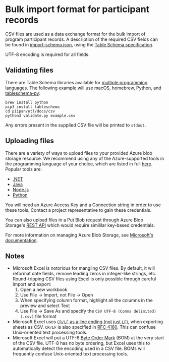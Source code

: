 # Bulk import format for participant records

CSV files are used as a data exchange format for the bulk import of program participant records. A description of the required CSV fields can be found in [import-schema.json](csv/import-schema.json), using the [Table Schema specification](https://specs.frictionlessdata.io/table-schema).

UTF-8 encoding is required for all fields.

## Validating files

There are Table Schema libraries available for [multiple programming languages](https://frictionlessdata.io/tooling/table-schema-tools/). The following example will use macOS, homebrew, Python, and [tableschema-py](https://github.com/frictionlessdata/tableschema-py):

```
brew install python
pip3 install tableschema
cd piipan/etl/docs/csv
python3 validate.py example.csv
```
Any errors present in the supplied CSV file will be printed to `stdout`.

## Uploading files

There are a variety of ways to upload files to your provided Azure blob storage resource. We recommend using any of the Azure-supported tools in the programming language of your choice, which are listed in full [here](https://docs.microsoft.com/en-us/azure/storage/blobs/storage-blobs-introduction#about-blob-storage). Popular tools are:

- [.NET](https://docs.microsoft.com/en-us/dotnet/api/overview/azure/storage)
- [Java](https://docs.microsoft.com/en-us/java/api/overview/azure/storage?view=azure-java-stable)
- [Node.js](https://github.com/Azure/azure-sdk-for-js/tree/master/sdk/storage)
- [Python](https://docs.microsoft.com/en-us/azure/storage/blobs/storage-quickstart-blobs-python)

You will need an Azure Access Key and a Connection string in order to use these tools. Contact a project representative to gain these credentials.

You can also upload files in a Put Blob request through Azure Blob Storage's [REST API](https://docs.microsoft.com/en-us/rest/api/storageservices/put-blob) which would require simililar key-based credentials.

For more information on managing Azure Blob Storage, see [Microsoft's documentation](https://docs.microsoft.com/en-us/azure/storage/blobs/storage-blobs-introduction).

## Notes
- Microsoft Excel is notorious for mangling CSV files. By default, it will reformat date fields, remove leading zeros in integer-like strings, etc. Round-tripping CSV files using Excel is only possible through careful import and export:
  1. Open a new workbook
  1. Use File → Import, not File → Open 
  1. When specifying column format, highlight all the columns in the preview and select Text
  1. Use File → Save As and specify the `CSV UTF-8 (Comma delimited) (.csv)` file format
- Microsoft Excel uses [`CR/LF` as a line ending (not just `LF`)](https://en.wikipedia.org/wiki/Newline#Representation), when exporting sheets as CSV. `CR/LF` is also specified in [RFC 4180](https://tools.ietf.org/html/rfc4180). This can confuse Unix-oriented text processing tools.
- Microsoft Excel will put a UTF-8 [Byte Order Mark](https://en.wikipedia.org/wiki/Byte_order_mark) (BOM) at the very start of the CSV file. UTF-8 has no byte ordering, but Excel uses this to automatically detect the encoding used in a CSV file. BOMs will frequently confuse Unix-oriented text processing tools.  

